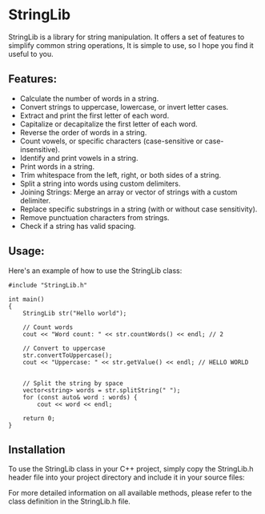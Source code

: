# StringLib

StringLib is a library for string manipulation. It offers a set of features to simplify common string operations, It is simple to use, so I hope you find it useful to you.

## Features:
* Calculate the number of words in a string.
* Convert strings to uppercase, lowercase, or invert letter cases.
* Extract and print the first letter of each word.
* Capitalize or decapitalize the first letter of each word.
* Reverse the order of words in a string.
* Count vowels, or specific characters (case-sensitive or case-insensitive).
* Identify and print vowels in a string.
* Print words in a string.
* Trim whitespace from the left, right, or both sides of a string.
* Split a string into words using custom delimiters.
* Joining Strings: Merge an array or vector of strings with a custom delimiter.
* Replace specific substrings in a string (with or without case sensitivity).
* Remove punctuation characters from strings.
* Check if a string has valid spacing.
 
## Usage:
Here's an example of how to use the StringLib class:

    #include "StringLib.h" 
    
    int main() 
    {
        StringLib str("Hello world");

        // Count words
        cout << "Word count: " << str.countWords() << endl; // 2
        
        // Convert to uppercase
        str.convertToUppercase();
        cout << "Uppercase: " << str.getValue() << endl; // HELLO WORLD
        
    
        // Split the string by space
        vector<string> words = str.splitString(" ");
        for (const auto& word : words) {
            cout << word << endl;
    
        return 0;
    }
    
## Installation
To use the StringLib class in your C++ project, simply copy the StringLib.h header file into your project directory and include it in your source files:

For more detailed information on all available methods, please refer to the class definition in the StringLib.h file.
